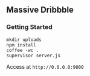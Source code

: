 Massive Dribbble
----------------

### Getting Started
    
    mkdir uploads
    npm install
    coffee -wc .
    supervisor server.js

Access at `http://0.0.0.0:9000`